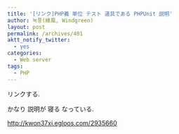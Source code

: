 ```yaml
---
title: '[リンク]PHP義 単位 テスト 道具である PHPUnit 説明'
author: 녹풍(綠風, Windgreen)
layout: post
permalink: /archives/401
aktt_notify_twitter:
  - yes
categories:
  - Web server
tags:
  - PHP
---
```

リンクする.

かなり 説明が 寝る なっている.

<a target="_top" href="http://kwon37xi.egloos.com/2935660">http://kwon37xi.egloos.com/2935660</a>